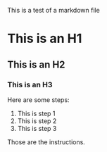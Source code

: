 This is a test of a markdown file
# This is an H1 
## This is an H2 
### This is an H3 
Here are some steps:

1. This is step 1
2. This is step 2
3. This is step 3

Those are the instructions.
